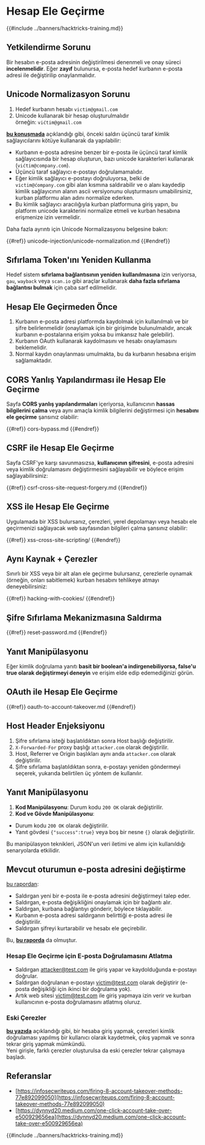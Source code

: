 # Hesap Ele Geçirme

{{#include ../banners/hacktricks-training.md}}

## **Yetkilendirme Sorunu**

Bir hesabın e-posta adresinin değiştirilmesi denenmeli ve onay süreci **incelenmelidir**. Eğer **zayıf** bulunursa, e-posta hedef kurbanın e-posta adresi ile değiştirilip onaylanmalıdır.

## **Unicode Normalizasyon Sorunu**

1. Hedef kurbanın hesabı `victim@gmail.com`
2. Unicode kullanarak bir hesap oluşturulmalıdır\
örneğin: `vićtim@gmail.com`

[**bu konuşmada**](https://www.youtube.com/watch?v=CiIyaZ3x49c) açıklandığı gibi, önceki saldırı üçüncü taraf kimlik sağlayıcılarını kötüye kullanarak da yapılabilir:

- Kurbanın e-posta adresine benzer bir e-posta ile üçüncü taraf kimlik sağlayıcısında bir hesap oluşturun, bazı unicode karakterleri kullanarak (`vićtim@company.com`).
- Üçüncü taraf sağlayıcı e-postayı doğrulamamalıdır.
- Eğer kimlik sağlayıcı e-postayı doğruluyorsa, belki de `victim@ćompany.com` gibi alan kısmına saldırabilir ve o alanı kaydedip kimlik sağlayıcının alanın ascii versiyonunu oluşturmasını umabilirsiniz, kurban platformu alan adını normalize ederken.
- Bu kimlik sağlayıcı aracılığıyla kurban platformuna giriş yapın, bu platform unicode karakterini normalize etmeli ve kurban hesabına erişmenize izin vermelidir.

Daha fazla ayrıntı için Unicode Normalizasyonu belgesine bakın:

{{#ref}}
unicode-injection/unicode-normalization.md
{{#endref}}

## **Sıfırlama Token'ını Yeniden Kullanma**

Hedef sistem **sıfırlama bağlantısının yeniden kullanılmasına** izin veriyorsa, `gau`, `wayback` veya `scan.io` gibi araçlar kullanarak **daha fazla sıfırlama bağlantısı bulmak** için çaba sarf edilmelidir.

## **Hesap Ele Geçirmeden Önce**

1. Kurbanın e-posta adresi platformda kaydolmak için kullanılmalı ve bir şifre belirlenmelidir (onaylamak için bir girişimde bulunulmalıdır, ancak kurbanın e-postalarına erişim yoksa bu imkansız hale gelebilir).
2. Kurbanın OAuth kullanarak kaydolmasını ve hesabı onaylamasını beklemelidir.
3. Normal kaydın onaylanması umulmakta, bu da kurbanın hesabına erişim sağlamaktadır.

## **CORS Yanlış Yapılandırması ile Hesap Ele Geçirme**

Sayfa **CORS yanlış yapılandırmaları** içeriyorsa, kullanıcının **hassas bilgilerini çalma** veya aynı amaçla kimlik bilgilerini değiştirmesi için **hesabını ele geçirme** şansınız olabilir:

{{#ref}}
cors-bypass.md
{{#endref}}

## **CSRF ile Hesap Ele Geçirme**

Sayfa CSRF'ye karşı savunmasızsa, **kullanıcının şifresini**, e-posta adresini veya kimlik doğrulamasını değiştirmesini sağlayabilir ve böylece erişim sağlayabilirsiniz:

{{#ref}}
csrf-cross-site-request-forgery.md
{{#endref}}

## **XSS ile Hesap Ele Geçirme**

Uygulamada bir XSS bulursanız, çerezleri, yerel depolamayı veya hesabı ele geçirmenizi sağlayacak web sayfasından bilgileri çalma şansınız olabilir:

{{#ref}}
xss-cross-site-scripting/
{{#endref}}

## **Aynı Kaynak + Çerezler**

Sınırlı bir XSS veya bir alt alan ele geçirme bulursanız, çerezlerle oynamak (örneğin, onları sabitlemek) kurban hesabını tehlikeye atmayı deneyebilirsiniz:

{{#ref}}
hacking-with-cookies/
{{#endref}}

## **Şifre Sıfırlama Mekanizmasına Saldırma**

{{#ref}}
reset-password.md
{{#endref}}

## **Yanıt Manipülasyonu**

Eğer kimlik doğrulama yanıtı **basit bir boolean'a indirgenebiliyorsa, false'u true olarak değiştirmeyi deneyin** ve erişim elde edip edemediğinizi görün.

## OAuth ile Hesap Ele Geçirme

{{#ref}}
oauth-to-account-takeover.md
{{#endref}}

## Host Header Enjeksiyonu

1. Şifre sıfırlama isteği başlatıldıktan sonra Host başlığı değiştirilir.
2. `X-Forwarded-For` proxy başlığı `attacker.com` olarak değiştirilir.
3. Host, Referrer ve Origin başlıkları aynı anda `attacker.com` olarak değiştirilir.
4. Şifre sıfırlama başlatıldıktan sonra, e-postayı yeniden göndermeyi seçerek, yukarıda belirtilen üç yöntem de kullanılır.

## Yanıt Manipülasyonu

1. **Kod Manipülasyonu**: Durum kodu `200 OK` olarak değiştirilir.
2. **Kod ve Gövde Manipülasyonu**:
- Durum kodu `200 OK` olarak değiştirilir.
- Yanıt gövdesi `{"success":true}` veya boş bir nesne `{}` olarak değiştirilir.

Bu manipülasyon teknikleri, JSON'un veri iletimi ve alımı için kullanıldığı senaryolarda etkilidir.

## Mevcut oturumun e-posta adresini değiştirme

[bu rapordan](https://dynnyd20.medium.com/one-click-account-take-over-e500929656ea):

- Saldırgan yeni bir e-posta ile e-posta adresini değiştirmeyi talep eder.
- Saldırgan, e-posta değişikliğini onaylamak için bir bağlantı alır.
- Saldırgan, kurbana bağlantıyı gönderir, böylece tıklayabilir.
- Kurbanın e-posta adresi saldırganın belirttiği e-posta adresi ile değiştirilir.
- Saldırgan şifreyi kurtarabilir ve hesabı ele geçirebilir.

Bu, [**bu raporda**](https://dynnyd20.medium.com/one-click-account-take-over-e500929656ea) da olmuştur.

### Hesap Ele Geçirme için E-posta Doğrulamasını Atlatma
- Saldırgan attacker@test.com ile giriş yapar ve kaydolduğunda e-postayı doğrular.
- Saldırgan doğrulanan e-postayı victim@test.com olarak değiştirir (e-posta değişikliği için ikinci bir doğrulama yok).
- Artık web sitesi victim@test.com ile giriş yapmaya izin verir ve kurban kullanıcının e-posta doğrulamasını atlatmış oluruz.

### Eski Çerezler

[**bu yazıda**](https://medium.com/@niraj1mahajan/uncovering-the-hidden-vulnerability-how-i-found-an-authentication-bypass-on-shopifys-exchange-cc2729ea31a9) açıklandığı gibi, bir hesaba giriş yapmak, çerezleri kimlik doğrulaması yapılmış bir kullanıcı olarak kaydetmek, çıkış yapmak ve sonra tekrar giriş yapmak mümkündü.\
Yeni girişle, farklı çerezler oluşturulsa da eski çerezler tekrar çalışmaya başladı.

## Referanslar

- [https://infosecwriteups.com/firing-8-account-takeover-methods-77e892099050](https://infosecwriteups.com/firing-8-account-takeover-methods-77e892099050)
- [https://dynnyd20.medium.com/one-click-account-take-over-e500929656ea](https://dynnyd20.medium.com/one-click-account-take-over-e500929656ea)

{{#include ../banners/hacktricks-training.md}}
